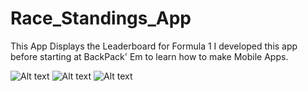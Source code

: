 # Race_Standings_App
This App Displays the Leaderboard for Formula 1
I developed this app before starting at BackPack' Em to learn how to make Mobile Apps.

![Alt text](www/img/screenshots/ss1 "Optional Title")
![Alt text](www/img/screenshots/ss2 "Optional Title")
![Alt text](www/img/screenshots/ss3 "Optional Title")
